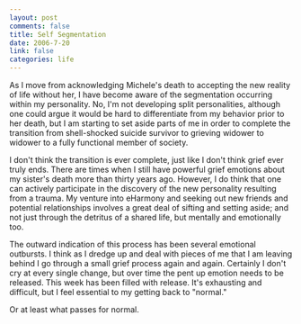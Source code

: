 ```yaml
--- 
layout: post
comments: false
title: Self Segmentation
date: 2006-7-20
link: false
categories: life
---
```

As I move from acknowledging Michele's death to accepting the new reality of life without her, I have become aware of the segmentation occurring within my personality. No, I'm not developing split personalities, although one could argue it would be hard to differentiate from my behavior prior to her death, but I am starting to set aside parts of me in order to complete the transition from shell-shocked suicide survivor to grieving widower to widower to a fully functional member of society.

I don't think the transition is ever complete, just like I don't think grief ever truly ends. There are times when I still have powerful grief emotions about my sister's death more than thirty years ago. However, I do think that one can actively participate in the discovery of the new personality resulting from a trauma. My venture into eHarmony and seeking out new friends and potential relationships involves a great deal of sifting and setting aside; and not just through the detritus of a shared life, but mentally and emotionally too.

The outward indication of this process has been several emotional outbursts. I think as I dredge up and deal with pieces of me that I am leaving behind I go through a small grief process again and again. Certainly I don't cry at every single change, but over time the pent up emotion needs to be released. This week has been filled with release. It's exhausting and difficult, but I feel essential to my getting back to "normal."

Or at least what passes for normal.
